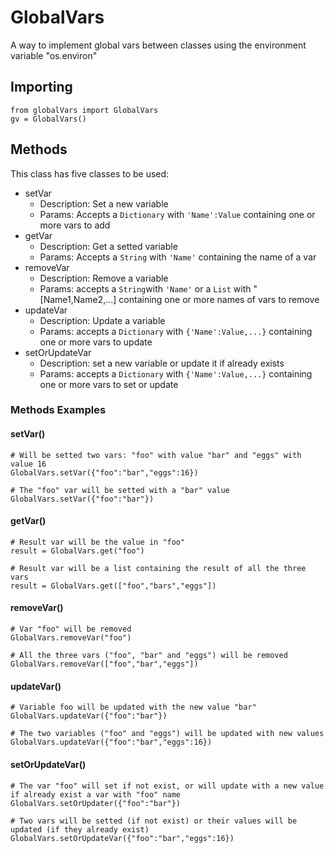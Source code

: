 # GlobalVars
 A way to implement global vars between classes using the environment variable "os.environ"

## Importing
``` 
from globalVars import GlobalVars
gv = GlobalVars()
```

## Methods
This class has five classes to be used:

* setVar
	* Description: Set a new variable
	* Params: Accepts a `Dictionary` with `'Name':Value` containing one or more vars to add 
* getVar
	* Description: Get a setted variable
	* Params: Accepts a `String` with `'Name'` containing the name of a var
* removeVar 
	* Description: Remove a variable
	* Params: accepts a `String`with `'Name'` or a `List` with "[Name1,Name2,...] containing one or more names of vars to remove
* updateVar
	* Description: Update a variable
	* Params: accepts a `Dictionary` with `{'Name':Value,...}` containing one or more vars to update
* setOrUpdateVar
	* Description: set a new variable or update it if already exists
	* Params: accepts a `Dictionary` with `{'Name':Value,...}` containing one or more vars to set or update


### Methods Examples

#### setVar()
```
# Will be setted two vars: "foo" with value "bar" and "eggs" with value 16
GlobalVars.setVar({"foo":"bar","eggs":16}) 

# The "foo" var will be setted with a "bar" value
GlobalVars.setVar({"foo":"bar"}) 
```

#### getVar()
```
# Result var will be the value in "foo"
result = GlobalVars.get("foo") 

# Result var will be a list containing the result of all the three vars
result = GlobalVars.get(["foo","bars","eggs"]) 
```

#### removeVar()
```
# Var "foo" will be removed
GlobalVars.removeVar("foo") 

# All the three vars ("foo", "bar" and "eggs") will be removed
GlobalVars.removeVar(["foo","bar","eggs"]) 
```

#### updateVar()
```
# Variable foo will be updated with the new value "bar"
GlobalVars.updateVar({"foo":"bar"}) 

# The two variables ("foo" and "eggs") will be updated with new values
GlobalVars.updateVar({"foo":"bar","eggs":16}) 
```

#### setOrUpdateVar()
```
# The var "foo" will set if not exist, or will update with a new value if already exist a var with "foo" name
GlobalVars.setOrUpdater({"foo":"bar"}) 

# Two vars will be setted (if not exist) or their values will be updated (if they already exist)
GlobalVars.setOrUpdateVar({"foo":"bar","eggs":16}) 
```

